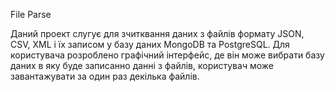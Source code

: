 File Parse

Даний проект слугує для зчитквання даних з файлів формату JSON, CSV, XML і їх записом у базу даних MongoDB та PostgreSQL. Для користувача розроблено графічний інтерфейс, де він може вибрати базу даних в яку буде записанно данні з файлів, користувач може завантажувати за один раз декілька файлів.
